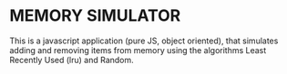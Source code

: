 MEMORY SIMULATOR
==================

This is a javascript application (pure JS, object oriented), that simulates adding and removing items from memory
using the algorithms Least Recently Used (lru) and Random.
